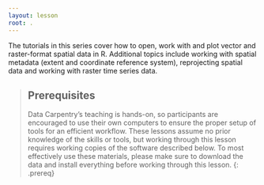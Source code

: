 ```yaml
---
layout: lesson
root: .
---
```


The tutorials in this series cover how to open, work with and plot vector and raster-format spatial data in R. Additional topics include working with spatial metadata (extent and coordinate reference system), reprojecting spatial data and working with raster time series data.

> ## Prerequisites
>
> Data Carpentry’s teaching is hands-on, so participants are encouraged to use their own computers to ensure the proper setup of tools for an efficient workflow. These lessons assume no prior knowledge of the skills or tools, but working through this lesson requires working copies of the software described below. To most effectively use these materials, please make sure to download the data and install everything before working through this lesson.
{: .prereq}
